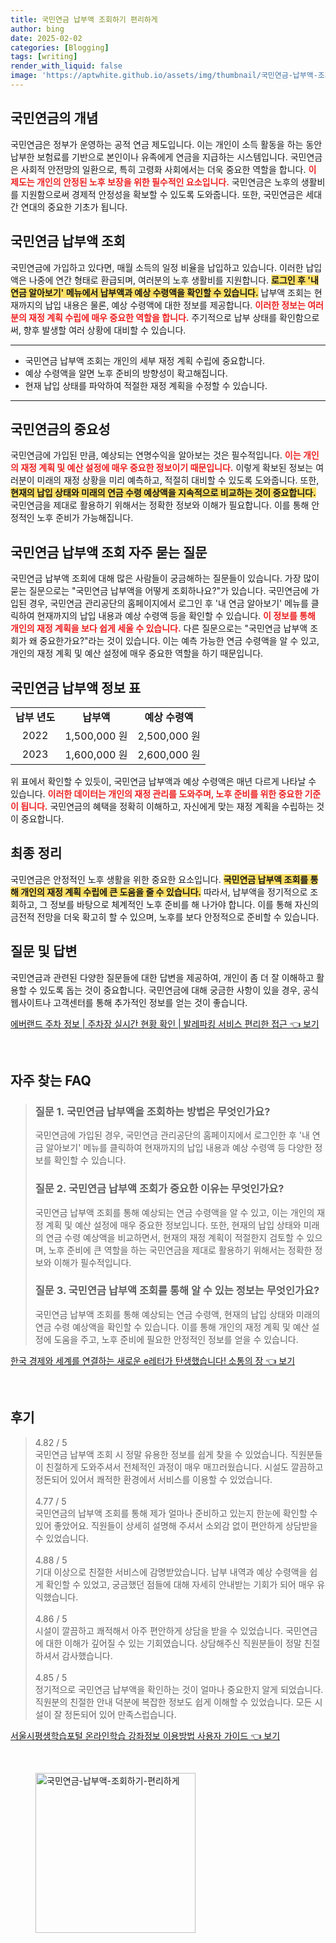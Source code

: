 ```yaml
---
title: 국민연금 납부액 조회하기 편리하게
author: bing
date: 2025-02-02
categories: [Blogging]
tags: [writing]
render_with_liquid: false
image: 'https://aptwhite.github.io/assets/img/thumbnail/국민연금-납부액-조회하기-편리하게.webp'
---
```



<h2 id='국민연금_소개'>국민연금의 개념</h2>

<p>국민연금은 정부가 운영하는 공적 연금 제도입니다. 이는 개인이 소득 활동을 하는 동안 납부한 보험료를 기반으로 본인이나 유족에게 연금을 지급하는 시스템입니다. 국민연금은 사회적 안전망의 일환으로, 특히 고령화 사회에서는 더욱 중요한 역할을 합니다. <b><span style="color: #ee2323;">이 제도는 개인의 안정된 노후 보장을 위한 필수적인 요소입니다.</span></b> 국민연금은 노후의 생활비를 지원함으로써 경제적 안정성을 확보할 수 있도록 도와줍니다. 또한, 국민연금은 세대 간 연대의 중요한 기초가 됩니다.</p>

<h2 id='국민연금_납부액_조회'>국민연금 납부액 조회</h2>

<p>국민연금에 가입하고 있다면, 매월 소득의 일정 비율을 납입하고 있습니다. 이러한 납입액은 나중에 연간 형태로 환급되며, 여러분의 노후 생활비를 지원합니다. <b><span style="background-color: #ffe066;">로그인 후 '내 연금 알아보기' 메뉴에서 납부액과 예상 수령액을 확인할 수 있습니다.</span></b> 납부액 조회는 현재까지의 납입 내용은 물론, 예상 수령액에 대한 정보를 제공합니다. <b><span style="color: #ee2323;">이러한 정보는 여러분의 재정 계획 수립에 매우 중요한 역할을 합니다.</span></b> 주기적으로 납부 상태를 확인함으로써, 향후 발생할 여러 상황에 대비할 수 있습니다.</p>

<hr />

<ul>
    <li>국민연금 납부액 조회는 개인의 세부 재정 계획 수립에 중요합니다.</li>
    <li>예상 수령액을 알면 노후 준비의 방향성이 확고해집니다.</li>
    <li>현재 납입 상태를 파악하여 적절한 재정 계획을 수정할 수 있습니다.</li>
</ul>

<hr />

<h2 id='국민연금_중요성'>국민연금의 중요성</h2>

<p>국민연금에 가입된 만큼, 예상되는 연명수익을 알아보는 것은 필수적입니다. <b><span style="color: #ee2323;">이는 개인의 재정 계획 및 예산 설정에 매우 중요한 정보이기 때문입니다.</span></b> 이렇게 확보된 정보는 여러분이 미래의 재정 상황을 미리 예측하고, 적절히 대비할 수 있도록 도와줍니다. 또한, <b><span style="background-color: #ffe066;">현재의 납입 상태와 미래의 연금 수령 예상액을 지속적으로 비교하는 것이 중요합니다.</span></b> 국민연금을 제대로 활용하기 위해서는 정확한 정보와 이해가 필요합니다. 이를 통해 안정적인 노후 준비가 가능해집니다.</p>

<h2 id='국민연금_조회_자주_묻는_질문'>국민연금 납부액 조회 자주 묻는 질문</h2>

<p>국민연금 납부액 조회에 대해 많은 사람들이 궁금해하는 질문들이 있습니다. 가장 많이 묻는 질문으로는 "국민연금 납부액을 어떻게 조회하나요?"가 있습니다. 국민연금에 가입된 경우, 국민연금 관리공단의 홈페이지에서 로그인 후 '내 연금 알아보기' 메뉴를 클릭하여 현재까지의 납입 내용과 예상 수령액 등을 확인할 수 있습니다. <b><span style="color: #ee2323;">이 정보를 통해 개인의 재정 계획을 보다 쉽게 세울 수 있습니다.</span></b> 다른 질문으로는 "국민연금 납부액 조회가 왜 중요한가요?"라는 것이 있습니다. 이는 예측 가능한 연금 수령액을 알 수 있고, 개인의 재정 계획 및 예산 설정에 매우 중요한 역할을 하기 때문입니다.</p>

<h2 id='국민연금_정보_표'>국민연금 납부액 정보 표</h2>

<table>
    <tr>
        <td style="text-align: center; height: 17px;"><b>납부 년도</b></td>
        <td style="text-align: center; height: 17px;"><b>납부액</b></td>
        <td style="text-align: center; height: 17px;"><b>예상 수령액</b></td>
    </tr>
    <tr>
        <td style="text-align: center; height: 17px;">2022</td>
        <td style="text-align: center; height: 17px;">1,500,000 원</td>
        <td style="text-align: center; height: 17px;">2,500,000 원</td>
    </tr>
    <tr>
        <td style="text-align: center; height: 17px;">2023</td>
        <td style="text-align: center; height: 17px;">1,600,000 원</td>
        <td style="text-align: center; height: 17px;">2,600,000 원</td>
    </tr>
</table>

<p>위 표에서 확인할 수 있듯이, 국민연금 납부액과 예상 수령액은 매년 다르게 나타날 수 있습니다. <b><span style="color: #ee2323;">이러한 데이터는 개인의 재정 관리를 도와주며, 노후 준비를 위한 중요한 기준이 됩니다.</span></b> 국민연금의 혜택을 정확히 이해하고, 자신에게 맞는 재정 계획을 수립하는 것이 중요합니다.</p>

<h2 id='최종_정리'>최종 정리</h2>

<p>국민연금은 안정적인 노후 생활을 위한 중요한 요소입니다. <b><span style="background-color: #ffe066;">국민연금 납부액 조회를 통해 개인의 재정 계획 수립에 큰 도움을 줄 수 있습니다.</span></b> 따라서, 납부액을 정기적으로 조회하고, 그 정보를 바탕으로 체계적인 노후 준비를 해 나가야 합니다. 이를 통해 자신의 금전적 전망을 더욱 확고히 할 수 있으며, 노후를 보다 안정적으로 준비할 수 있습니다.</p>

<h2 id='질문_및_답변'>질문 및 답변</h2>

<p>국민연금과 관련된 다양한 질문들에 대한 답변을 제공하여, 개인이 좀 더 잘 이해하고 활용할 수 있도록 돕는 것이 중요합니다. 국민연금에 대해 궁금한 사항이 있을 경우, 공식 웹사이트나 고객센터를 통해 추가적인 정보를 얻는 것이 좋습니다.</p>


<p><a class="click-button" title="에버랜드 주차 정보 | 주차장 실시간 현황 확인 | 발레파킹 서비스 편리한 접근" href="https://aptwhite.github.io/posts/%EC%97%90%EB%B2%84%EB%9E%9C%EB%93%9C-%EC%A3%BC%EC%B0%A8-%EC%A0%95%EB%B3%B4-%EC%A3%BC%EC%B0%A8%EC%9E%A5-%EC%8B%A4%EC%8B%9C%EA%B0%84-%ED%98%84%ED%99%A9-%ED%99%95%EC%9D%B8-%EB%B0%9C%EB%A0%88%ED%8C%8C%ED%82%B9-%EC%84%9C%EB%B9%84%EC%8A%A4-%ED%8E%B8%EB%A6%AC%ED%95%9C-%EC%A0%91%EA%B7%BC/" rel="dofollow">에버랜드 주차 정보 | 주차장 실시간 현황 확인 | 발레파킹 서비스 편리한 접근 👈 보기</a></p><br>
<h2 id='자주_찾는_FAQ'>자주 찾는 FAQ</h2>
<div itemscope="" itemtype="https://schema.org/FAQPage"> 
<blockquote> 
<div itemscope="" itemprop="mainEntity" itemtype="https://schema.org/Question"> 
<h3 itemprop="name">질문 1. 국민연금 납부액을 조회하는 방법은 무엇인가요?</h3> 
<div itemscope="" itemprop="acceptedAnswer" itemtype="https://schema.org/Answer"> 
<span itemprop="text"> 
<p>국민연금에 가입된 경우, 국민연금 관리공단의 홈페이지에서 로그인한 후 '내 연금 알아보기' 메뉴를 클릭하여 현재까지의 납입 내용과 예상 수령액 등 다양한 정보를 확인할 수 있습니다.</p> 
</span> 
</div> 
</div> 
<div itemscope="" itemprop="mainEntity" itemtype="https://schema.org/Question"> 
<h3 itemprop="name">질문 2. 국민연금 납부액 조회가 중요한 이유는 무엇인가요?</h3> 
<div itemscope="" itemprop="acceptedAnswer" itemtype="https://schema.org/Answer"> 
<span itemprop="text"> 
<p>국민연금 납부액 조회를 통해 예상되는 연금 수령액을 알 수 있고, 이는 개인의 재정 계획 및 예산 설정에 매우 중요한 정보입니다. 또한, 현재의 납입 상태와 미래의 연금 수령 예상액을 비교하면서, 현재의 재정 계획이 적절한지 검토할 수 있으며, 노후 준비에 큰 역할을 하는 국민연금을 제대로 활용하기 위해서는 정확한 정보와 이해가 필수적입니다.</p> 
</span> 
</div> 
</div> 
<div itemscope="" itemprop="mainEntity" itemtype="https://schema.org/Question"> 
<h3 itemprop="name">질문 3. 국민연금 납부액 조회를 통해 알 수 있는 정보는 무엇인가요?</h3> 
<div itemscope="" itemprop="acceptedAnswer" itemtype="https://schema.org/Answer"> 
<span itemprop="text"> 
<p>국민연금 납부액 조회를 통해 예상되는 연금 수령액, 현재의 납입 상태와 미래의 연금 수령 예상액을 확인할 수 있습니다. 이를 통해 개인의 재정 계획 및 예산 설정에 도움을 주고, 노후 준비에 필요한 안정적인 정보를 얻을 수 있습니다.</p> 
</span> 
</div> 
</div> 
</blockquote> 
</div>
<p><a class="click-button" title="한국 경제와 세계를 연결하는 새로운 e레터가 탄생했습니다! 소통의 장" href="https://aptwhite.github.io/posts/%ED%95%9C%EA%B5%AD-%EA%B2%BD%EC%A0%9C%EC%99%80-%EC%84%B8%EA%B3%84%EB%A5%BC-%EC%97%B0%EA%B2%B0%ED%95%98%EB%8A%94-%EC%83%88%EB%A1%9C%EC%9A%B4-e%EB%A0%88%ED%84%B0%EA%B0%80-%ED%83%84%EC%83%9D%ED%96%88%EC%8A%B5%EB%8B%88%EB%8B%A4!-%EC%86%8C%ED%86%B5%EC%9D%98-%EC%9E%A5/" rel="dofollow">한국 경제와 세계를 연결하는 새로운 e레터가 탄생했습니다! 소통의 장 👈 보기</a></p><br>
<h2 id='후기'>후기</h2>
<div itemscope itemtype="https://schema.org/Product">
  <blockquote>
  <div itemprop="review" itemscope itemtype="https://schema.org/Review">
      <div itemprop="reviewRating" itemscope itemtype="https://schema.org/Rating"> <span itemprop="ratingValue">4.82</span> / <span itemprop="bestRating">5</span> </div>
      <span itemprop="reviewBody">국민연금 납부액 조회 시 정말 유용한 정보를 쉽게 찾을 수 있었습니다. 직원분들이 친절하게 도와주셔서 전체적인 과정이 매우 매끄러웠습니다. 시설도 깔끔하고 정돈되어 있어서 쾌적한 환경에서 서비스를 이용할 수 있었습니다.</span>
  </div>
  <br>
  <div itemprop="review" itemscope itemtype="https://schema.org/Review">
      <div itemprop="reviewRating" itemscope itemtype="https://schema.org/Rating"> <span itemprop="ratingValue">4.77</span> / <span itemprop="bestRating">5</span> </div>
      <span itemprop="reviewBody">국민연금의 납부액 조회를 통해 제가 얼마나 준비하고 있는지 한눈에 확인할 수 있어 좋았어요. 직원들이 상세히 설명해 주셔서 소외감 없이 편안하게 상담받을 수 있었습니다.</span>
  </div>
  <br>
  <div itemprop="review" itemscope itemtype="https://schema.org/Review">
      <div itemprop="reviewRating" itemscope itemtype="https://schema.org/Rating"> <span itemprop="ratingValue">4.88</span> / <span itemprop="bestRating">5</span> </div>
      <span itemprop="reviewBody">기대 이상으로 친절한 서비스에 감명받았습니다. 납부 내역과 예상 수령액을 쉽게 확인할 수 있었고, 궁금했던 점들에 대해 자세히 안내받는 기회가 되어 매우 유익했습니다.</span>
  </div>
  <br>
  <div itemprop="review" itemscope itemtype="https://schema.org/Review">
      <div itemprop="reviewRating" itemscope itemtype="https://schema.org/Rating"> <span itemprop="ratingValue">4.86</span> / <span itemprop="bestRating">5</span> </div>
      <span itemprop="reviewBody">시설이 깔끔하고 쾌적해서 아주 편안하게 상담을 받을 수 있었습니다. 국민연금에 대한 이해가 깊어질 수 있는 기회였습니다. 상담해주신 직원분들이 정말 친절하셔서 감사했습니다.</span>
  </div>
  <br>
  <div itemprop="review" itemscope itemtype="https://schema.org/Review">
      <div itemprop="reviewRating" itemscope itemtype="https://schema.org/Rating"> <span itemprop="ratingValue">4.85</span> / <span itemprop="bestRating">5</span> </div>
      <span itemprop="reviewBody">정기적으로 국민연금 납부액을 확인하는 것이 얼마나 중요한지 알게 되었습니다. 직원분의 친절한 안내 덕분에 복잡한 정보도 쉽게 이해할 수 있었습니다. 모든 시설이 잘 정돈되어 있어 만족스럽습니다.</span>
  </div>
  </blockquote>
</div>
<p><a class="click-button" title="서울시평생학습포털 온라인학습 강좌정보 이용방법 사용자 가이드" href="https://aptwhite.github.io/posts/%EC%84%9C%EC%9A%B8%EC%8B%9C%ED%8F%89%EC%83%9D%ED%95%99%EC%8A%B5%ED%8F%AC%ED%84%B8-%EC%98%A8%EB%9D%BC%EC%9D%B8%ED%95%99%EC%8A%B5-%EA%B0%95%EC%A2%8C%EC%A0%95%EB%B3%B4-%EC%9D%B4%EC%9A%A9%EB%B0%A9%EB%B2%95-%EC%82%AC%EC%9A%A9%EC%9E%90-%EA%B0%80%EC%9D%B4%EB%93%9C/" rel="dofollow">서울시평생학습포털 온라인학습 강좌정보 이용방법 사용자 가이드 👈 보기</a></p><br>
<figure class="image"><img src="https://aptwhite.github.io/assets/img/thumbnail/국민연금-납부액-조회하기-편리하게.webp" alt="국민연금-납부액-조회하기-편리하게" width="256" height="256"></figure>